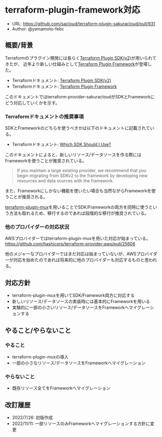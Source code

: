 # terraform-plugin-framework対応

- URL: https://github.com/sacloud/terraform-plugin-sakuracloud/pull/931
- Author: @yamamoto-febc

## 概要/背景

Terraformのプラグイン開発には長らく[Terraform Plugin SDK(v2)](https://github.com/hashicorp/terraform-plugin-sdk)が用いられてきたが、
近年より新しい仕組みとして[Terraform Plugin Framework](https://github.com/hashicorp/terraform-plugin-framework)が登場した。  

- Terraformドキュメント: [Terraform Plugin SDK(v2)](https://www.terraform.io/plugin/sdkv2)
- Terraformドキュメント: [Terraform Plugin Framework](https://www.terraform.io/plugin/framework)

このドキュメントではterraform-provider-sakuracloudがSDKとFrameworkにどう対応していくかを示す。

### Terraformドキュメントの推奨事項

SDKとFrameworkのどちらを使うべきかは以下のドキュメントに記載されている。

- Terraformドキュメント: [Which SDK Should I Use?](https://www.terraform.io/plugin/which-sdk)

このドキュメントによると、新しいリソース/データソースを作る際にはFrameworkを使うことが推奨されている。
> If you maintain a large existing provider, we recommend that you begin migrating from SDKv2 to the framework by developing new resources and data sources with the framework.
 
また、Frameworkにしかない機能を使いたい場合も当然ながらFrameworkを使うことが推奨される。

[terraform-plugin-mux](https://www.terraform.io/plugin/mux)を用いることでSDK/Frameworkの両方を同時に使うという方法も取れるため、移行するのであれば段階的な移行が推奨されている。

### 他のプロバイダーの対応状況

AWSプロバイダーではterraform-plugin-muxを用いた対応が始まっている。
https://github.com/hashicorp/terraform-provider-aws/pull/25606

他のメジャーなプロバイダーではまだ対応は始まっていないが、AWSプロバイダーが対応を始めたのであれば将来的に他のプロバイダーも対応するものと思われる。

## 対応方針

- terraform-plugin-muxを用いてSDK/Framework両方に対応する
- 新しいリソース/データソースの実装時には基本的にFrameworkを用いる
- 実験的に一部の小さいリソース/データソースをFrameworkへマイグレーションする

## やること/やらないこと

### やること

- terraform-plugin-muxの導入
- 一部の小さなリソース/データソースをFrameworkへマイグレーション

### やらないこと

- 既存リソース全てをFrameworkへマイグレーション

## 改訂履歴

- 2022/7/26: 初版作成
- 2022/11/11: 一部リソースのみFrameworkへマイグレーションする方針に変更
